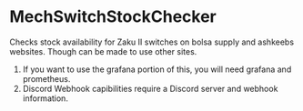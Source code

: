 # MechSwitchStockChecker
Checks stock availability for Zaku II switches on bolsa supply and ashkeebs websites. Though can be made to use other sites.

1. If you want to use the grafana portion of this, you will need grafana and prometheus.
2. Discord Webhook capibilities require a Discord server and webhook information.
